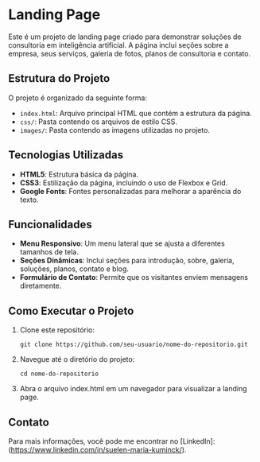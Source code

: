 # Landing Page

Este é um projeto de landing page criado para demonstrar soluções de consultoria em inteligência artificial. A página inclui seções sobre a empresa, seus serviços, galeria de fotos, planos de consultoria e contato.

## Estrutura do Projeto

O projeto é organizado da seguinte forma:

- `index.html`: Arquivo principal HTML que contém a estrutura da página.
- `css/`: Pasta contendo os arquivos de estilo CSS.
- `images/`: Pasta contendo as imagens utilizadas no projeto.

## Tecnologias Utilizadas

- **HTML5**: Estrutura básica da página.
- **CSS3**: Estilização da página, incluindo o uso de Flexbox e Grid.
- **Google Fonts**: Fontes personalizadas para melhorar a aparência do texto.

## Funcionalidades

- **Menu Responsivo**: Um menu lateral que se ajusta a diferentes tamanhos de tela.
- **Seções Dinâmicas**: Inclui seções para introdução, sobre, galeria, soluções, planos, contato e blog.
- **Formulário de Contato**: Permite que os visitantes enviem mensagens diretamente.

## Como Executar o Projeto

1. Clone este repositório:
  
       git clone https://github.com/seu-usuario/nome-do-repositorio.git

2. Navegue até o diretório do projeto:
   
       cd nome-do-repositorio

4. Abra o arquivo index.html em um navegador para visualizar a landing page.

## Contato

Para mais informações, você pode me encontrar no [LinkedIn]:(https://www.linkedin.com/in/suelen-maria-kuminck/).
